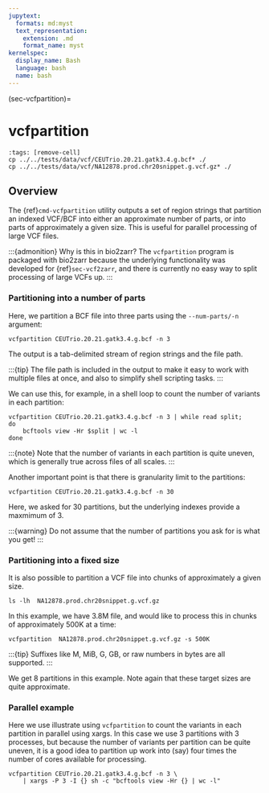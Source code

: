 ```yaml
---
jupytext:
  formats: md:myst
  text_representation:
    extension: .md
    format_name: myst
kernelspec:
  display_name: Bash
  language: bash
  name: bash
---
```

(sec-vcfpartition)=
# vcfpartition
```{code-cell} 
:tags: [remove-cell]
cp ../../tests/data/vcf/CEUTrio.20.21.gatk3.4.g.bcf* ./
cp ../../tests/data/vcf/NA12878.prod.chr20snippet.g.vcf.gz* ./
```

## Overview

The {ref}`cmd-vcfpartition` utility outputs a set of region strings
that partition an indexed VCF/BCF into either an approximate number of 
parts, or into parts of approximately a given size. This is useful 
for parallel processing of large VCF files.

:::{admonition} Why is this in bio2zarr?
The ``vcfpartition`` program is packaged with bio2zarr because the underlying
functionality was developed for {ref}`sec-vcf2zarr`, and there is currently 
no easy way to split processing of large VCFs up.
:::

### Partitioning into a number of parts

Here, we partition a BCF file into three parts using the ``--num-parts/-n`` 
argument:
```{code-cell}
vcfpartition CEUTrio.20.21.gatk3.4.g.bcf -n 3
```

The output is a tab-delimited stream of region strings and the file path.

:::{tip} 
The file path is included in the output to make it easy to work with 
multiple files at once, and also to simplify shell scripting tasks.
:::

We can use this, for example, in a shell loop to count the 
number of variants in each partition:

```{code-cell}
vcfpartition CEUTrio.20.21.gatk3.4.g.bcf -n 3 | while read split; 
do
    bcftools view -Hr $split | wc -l
done
```

:::{note}
Note that the number of variants in each partition is quite uneven, which
is generally true across files of all scales.
:::


Another important point is that there is granularity limit to the 
partitions:
```{code-cell}
vcfpartition CEUTrio.20.21.gatk3.4.g.bcf -n 30
```

Here, we asked for 30 partitions, but the underlying indexes provide
a maxmimum of 3.

:::{warning}
Do not assume that the number of partitions you ask for is what you get!
:::

### Partitioning into a fixed size

It is also possible to partition a VCF file into chunks of approximately
a given size. 


```{code-cell}
ls -lh  NA12878.prod.chr20snippet.g.vcf.gz
```

In this example, we have 3.8M file, and would like
to process this in chunks of approximately 500K at a time:

```{code-cell}
vcfpartition  NA12878.prod.chr20snippet.g.vcf.gz -s 500K
```

:::{tip}
Suffixes like M, MiB, G, GB, or raw numbers in bytes are all supported.
:::

We get 8 partitions in this example. Note again that these target sizes
are quite approximate.

### Parallel example

Here we use illustrate using `vcfpartition` to count the variants in each
partition in parallel using xargs. In this case we use 3 partitions with 3
processes, but because the number of variants per partition can be quite
uneven, it is a good idea to partition up work into (say) four times the number
of cores available for processing.

```{code-cell}
vcfpartition CEUTrio.20.21.gatk3.4.g.bcf -n 3 \
    | xargs -P 3 -I {} sh -c "bcftools view -Hr {} | wc -l"
```

